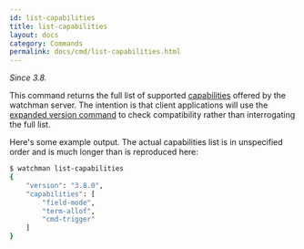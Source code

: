 ```yaml
---
id: list-capabilities
title: list-capabilities
layout: docs
category: Commands
permalink: docs/cmd/list-capabilities.html
---
```


*Since 3.8.*

This command returns the full list of supported [capabilities](
/watchman/docs/capabilities.html) offered by the watchman server.  The
intention is that client applications will use the
[expanded version command](/watchman/docs/cmd/version.html) to check
compatibility rather than interrogating the full list.

Here's some example output.  The actual capabilities list is in unspecified
order and is much longer than is reproduced here:

```bash
$ watchman list-capabilities
{
    "version": "3.8.0",
    "capabilities": [
        "field-mode",
        "term-allof",
        "cmd-trigger"
    ]
}
```

